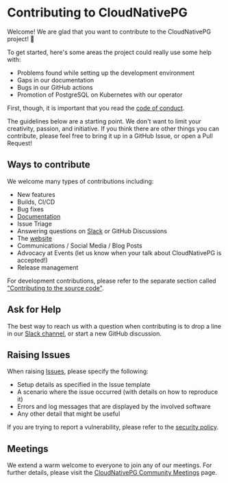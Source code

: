 # Contributing to CloudNativePG

Welcome! We are glad that you want to contribute to the CloudNativePG project! 💖

To get started, here's some areas the project could really use some help with:

* Problems found while setting up the development environment
* Gaps in our documentation
* Bugs in our GitHub actions
* Promotion of PostgreSQL on Kubernetes with our operator

First, though, it is important that you read the
[code of conduct](CODE_OF_CONDUCT.md).

The guidelines below are a starting point. We don't want to limit your
creativity, passion, and initiative. If you think there are other things 
you can contribute, please feel free to bring it up in a GitHub Issue, 
or open a Pull Request!

## Ways to contribute

We welcome many types of contributions including:

* New features
* Builds, CI/CD
* Bug fixes
* [Documentation](docs/README.md)
* Issue Triage
* Answering questions on [Slack](README.md#communications) or GitHub Discussions
* The [website](https://github.com/cloudnative-pg/cloudnative-pg.github.io)
* Communications / Social Media / Blog Posts
* Advocacy at Events (let us know when your talk about CloudNativePG is accepted!)
* Release management

For development contributions, please refer to the separate section called
["Contributing to the source code"](contribute/README.md).

## Ask for Help

The best way to reach us with a question when contributing is to drop a line in
our [Slack channel](README.md#communications), or start a new GitHub discussion.

## Raising Issues

When raising [Issues](https://github.com/cloudnative-pg/cloudnative-pg/issues), please specify the following:

* Setup details as specified in the Issue template
* A scenario where the issue occurred (with details on how to reproduce it)
* Errors and log messages that are displayed by the involved software
* Any other detail that might be useful

If you are trying to report a vulnerability, please refer to the
[security policy](SECURITY.md).

## Meetings

We extend a warm welcome to everyone to join any of our meetings.
For further details, please visit the
[CloudNativePG Community Meetings](https://github.com/cloudnative-pg#cloudnativepg-community-meetings) page.

